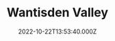 ---
date: 2022-10-22T13:53:40.000Z
title: Wantisden Valley
latitude: 52.118023198168856
longitude: 1.4469784688436376
url: http://www.wantisden.co.uk
category: checkin
---
